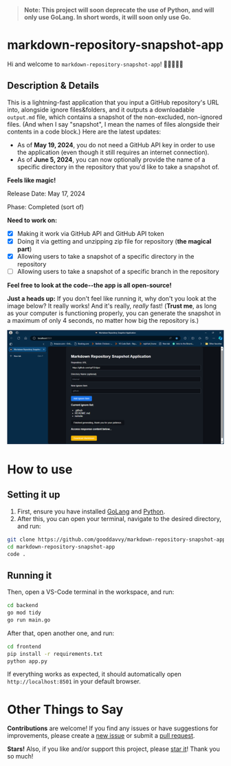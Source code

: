 > **Note: This project will soon deprecate the use of Python, and will only use GoLang. In short words, it will soon only use Go.**

# markdown-repository-snapshot-app

Hi and welcome to `markdown-repository-snapshot-app`! 👋👋👋👋👋

## Description & Details

This is a lightning-fast application that you input a GitHub repository's URL into, alongside ignore files&folders, and it outputs a downloadable `output.md` file, which contains a snapshot of the non-excluded, non-ignored files. (And when I say "snapshot", I mean the names of files alongside their contents in a code block.) Here are the latest updates:

- As of **May 19, 2024**, you do not need a GitHub API key in order to use the application (even though it still requires an internet connection).
- As of **June 5, 2024**, you can now optionally provide the name of a specific directory in the repository that you'd like to take a snapshot of.

**Feels like magic!**

Release Date: May 17, 2024

Phase: Completed (sort of)

**Need to work on:**

- [x] Making it work via GitHub API and GitHub API token
- [x] Doing it via getting and unzipping zip file for repository (**the magical part**)
- [x] Allowing users to take a snapshot of a specific directory in the repository
- [ ] Allowing users to take a snapshot of a specific branch in the repository

**Feel free to look at the code--the app is all open-source!**

**Just a heads up:** If you don't feel like running it, why don't you look at the image below? It really works! And it's really, _really_ fast! (**Trust me**, as long as your computer is functioning properly, you can generate the snapshot in a maximum of only 4 seconds, no matter how big the repository is.)

![markdown-repo-snapApp_example](images/markdown-repo-snapApp_example2.png)

# How to use

## Setting it up

1. First, ensure you have installed [GoLang](https://go.dev/dl/) and [Python](https://python.org/downloads/).
2. After this, you can open your terminal, navigate to the desired directory, and run:

```sh
git clone https://github.com/gooddavvy/markdown-repository-snapshot-app.git
cd markdown-repository-snapshot-app
code .
```

## Running it

Then, open a VS-Code terminal in the workspace, and run:

```sh
cd backend
go mod tidy
go run main.go
```

After that, open another one, and run:

```sh
cd frontend
pip install -r requirements.txt
python app.py
```

If everything works as expected, it should automatically open `http://localhost:8501` in your default browser.

# Other Things to Say

**Contributions** are welcome! If you find any issues or have suggestions for improvements, please create a [new issue](https://github.com/gooddavvy/markdown-repository-snapshot-app/issues/new) or submit a [pull request](https://github.com/gooddavvy/markdown-repository-snapshot-app/pulls).

**Stars!** Also, if you like and/or support this project, please [star it](https://github.com/gooddavvy/markdown-repository-snapshot-app)! Thank you so much!

